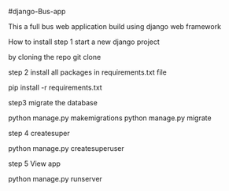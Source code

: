 
#django-Bus-app

This a full bus web application build using django web framework

How to install step 1 start a new django project

by cloning the repo git clone

step 2 install all packages in requirements.txt file

pip install -r requirements.txt

step3 migrate the database

python manage.py makemigrations python manage.py migrate

step 4 createsuper

python manage.py createsuperuser

step 5 View app

python manage.py runserver
